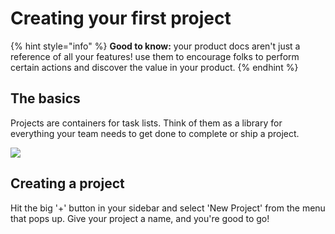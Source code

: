 # Creating your first project

{% hint style="info" %}
**Good to know:** your product docs aren't just a reference of all your features! use them to encourage folks to perform certain actions and discover the value in your product.
{% endhint %}

## The basics

Projects are containers for task lists. Think of them as a library for everything your team needs to get done to complete or ship a project.

![](../.gitbook/assets/blob\_https\_\_\_design.artar.es\_cc589c84-2079-47bf-ba76-02918bd623d6.jpeg)

## Creating a project

Hit the big '+' button in your sidebar and select 'New Project' from the menu that pops up. Give your project a name, and you're good to go!
